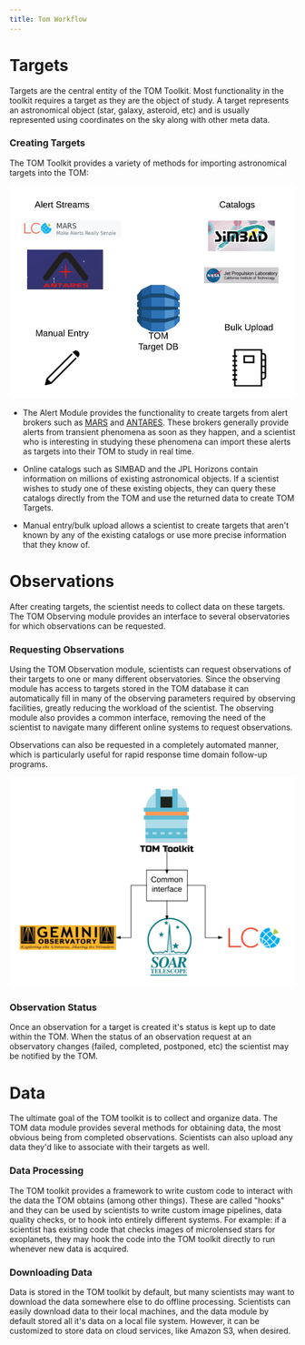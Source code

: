 ```yaml
---
title: Tom Workflow
---
```

# Targets

Targets are the central entity of the TOM Toolkit. Most functionality in the
toolkit requires a target as they are the object of study. A target represents an
astronomical object (star, galaxy, asteroid, etc) and is usually represented using
coordinates on the sky along with other meta data.

### Creating Targets

The TOM Toolkit provides a variety of methods for importing astronomical targets
into the TOM:

![Target Sources](/assets/img/target_sources.png)


* The Alert Module provides the functionality to create targets from alert brokers
such as [MARS](https://mars.lco.global) and [ANTARES](https://antares.noao.edu/).
These brokers generally provide alerts from transient phenomena as soon as they
happen, and a scientist who is interesting in studying these phenomena can import
these alerts as targets into their TOM to study in real time.

* Online catalogs such as SIMBAD and the JPL Horizons contain information on
  millions of existing astronomical objects. If a scientist wishes to study one of
  these existing objects, they can query these catalogs directly from the TOM and
  use the returned data to create TOM Targets.

* Manual entry/bulk upload allows a scientist to create targets that aren't known
  by any of the existing catalogs or use more precise information that they know
  of.



# Observations

After creating targets, the scientist needs to collect data on these targets. The
TOM Observing module provides an interface to several observatories for which
observations can be requested.

### Requesting Observations

Using the TOM Observation module, scientists can request observations of their
targets to one or many different observatories. Since the observing module has
access to targets stored in the TOM database it can automatically fill in many of
the observing parameters required by observing facilities, greatly reducing the
workload of the scientist. The observing module also provides a common interface,
removing the need of the scientist to navigate many different online systems to
request observations.

Observations can also be requested in a completely automated manner, which is
particularly useful for rapid response time domain follow-up programs.


![Common Interface](/assets/img/common_interface.png)

### Observation Status

Once an observation for a target is created it's status is kept up to date within
the TOM. When the status of an observation request at an observatory changes
(failed, completed, postponed, etc) the scientist may be notified by the TOM.

# Data

The ultimate goal of the TOM toolkit is to collect and organize data. The TOM data
module provides several methods for obtaining data, the most obvious being from
completed observations. Scientists can also upload any data they'd like to
associate with their targets as well.

### Data Processing

The TOM toolkit provides a framework to write custom code to
interact with the data the TOM obtains (among other things). These are called
"hooks" and they can be used by scientists to write custom image pipelines, data
quality checks, or to hook into entirely different systems. For example: if a
scientist has existing code that checks images of microlensed stars for
exoplanets, they may hook the code into the TOM toolkit directly to run whenever
new data is acquired.

### Downloading Data

Data is stored in the TOM toolkit by default, but many scientists may want to
download the data somewhere else to do offline processing. Scientists can easily
download data to their local machines, and the data module by default stored all
it's data on a local file system. However, it can be customized to store data on
cloud services, like Amazon S3, when desired.
